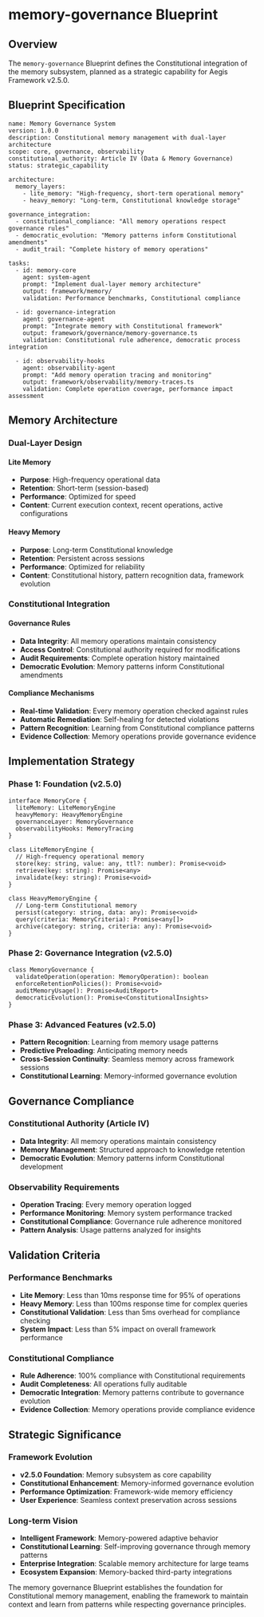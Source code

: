 # memory-governance Blueprint

## Overview

The `memory-governance` Blueprint defines the Constitutional integration of the memory subsystem, planned as a strategic
capability for Aegis Framework v2.5.0.

## Blueprint Specification

```
name: Memory Governance System
version: 1.0.0
description: Constitutional memory management with dual-layer architecture
scope: core, governance, observability
constitutional_authority: Article IV (Data & Memory Governance)
status: strategic_capability

architecture:
  memory_layers:
    - lite_memory: "High-frequency, short-term operational memory"
    - heavy_memory: "Long-term, Constitutional knowledge storage"

governance_integration:
  - constitutional_compliance: "All memory operations respect governance rules"
  - democratic_evolution: "Memory patterns inform Constitutional amendments"
  - audit_trail: "Complete history of memory operations"

tasks:
  - id: memory-core
    agent: system-agent
    prompt: "Implement dual-layer memory architecture"
    output: framework/memory/
    validation: Performance benchmarks, Constitutional compliance

  - id: governance-integration
    agent: governance-agent
    prompt: "Integrate memory with Constitutional framework"
    output: framework/governance/memory-governance.ts
    validation: Constitutional rule adherence, democratic process integration

  - id: observability-hooks
    agent: observability-agent
    prompt: "Add memory operation tracing and monitoring"
    output: framework/observability/memory-traces.ts
    validation: Complete operation coverage, performance impact assessment
```

## Memory Architecture

### Dual-Layer Design

#### Lite Memory

- **Purpose**: High-frequency operational data
- **Retention**: Short-term (session-based)
- **Performance**: Optimized for speed
- **Content**: Current execution context, recent operations, active configurations

#### Heavy Memory

- **Purpose**: Long-term Constitutional knowledge
- **Retention**: Persistent across sessions
- **Performance**: Optimized for reliability
- **Content**: Constitutional history, pattern recognition data, framework evolution

### Constitutional Integration

#### Governance Rules

- **Data Integrity**: All memory operations maintain consistency
- **Access Control**: Constitutional authority required for modifications
- **Audit Requirements**: Complete operation history maintained
- **Democratic Evolution**: Memory patterns inform Constitutional amendments

#### Compliance Mechanisms

- **Real-time Validation**: Every memory operation checked against rules
- **Automatic Remediation**: Self-healing for detected violations
- **Pattern Recognition**: Learning from Constitutional compliance patterns
- **Evidence Collection**: Memory operations provide governance evidence

## Implementation Strategy

### Phase 1: Foundation (v2.5.0)

```
interface MemoryCore {
  liteMemory: LiteMemoryEngine
  heavyMemory: HeavyMemoryEngine
  governanceLayer: MemoryGovernance
  observabilityHooks: MemoryTracing
}

class LiteMemoryEngine {
  // High-frequency operational memory
  store(key: string, value: any, ttl?: number): Promise<void>
  retrieve(key: string): Promise<any>
  invalidate(key: string): Promise<void>
}

class HeavyMemoryEngine {
  // Long-term Constitutional memory
  persist(category: string, data: any): Promise<void>
  query(criteria: MemoryCriteria): Promise<any[]>
  archive(category: string, criteria: any): Promise<void>
}
```

### Phase 2: Governance Integration (v2.5.0)

```
class MemoryGovernance {
  validateOperation(operation: MemoryOperation): boolean
  enforceRetentionPolicies(): Promise<void>
  auditMemoryUsage(): Promise<AuditReport>
  democraticEvolution(): Promise<ConstitutionalInsights>
}
```

### Phase 3: Advanced Features (v2.5.0)

- **Pattern Recognition**: Learning from memory usage patterns
- **Predictive Preloading**: Anticipating memory needs
- **Cross-Session Continuity**: Seamless memory across framework sessions
- **Constitutional Learning**: Memory-informed governance evolution

## Governance Compliance

### Constitutional Authority (Article IV)

- **Data Integrity**: All memory operations maintain consistency
- **Memory Management**: Structured approach to knowledge retention
- **Democratic Evolution**: Memory patterns inform Constitutional development

### Observability Requirements

- **Operation Tracing**: Every memory operation logged
- **Performance Monitoring**: Memory system performance tracked
- **Constitutional Compliance**: Governance rule adherence monitored
- **Pattern Analysis**: Usage patterns analyzed for insights

## Validation Criteria

### Performance Benchmarks

- **Lite Memory**: Less than 10ms response time for 95% of operations
- **Heavy Memory**: Less than 100ms response time for complex queries
- **Constitutional Validation**: Less than 5ms overhead for compliance checking
- **System Impact**: Less than 5% impact on overall framework performance

### Constitutional Compliance

- **Rule Adherence**: 100% compliance with Constitutional requirements
- **Audit Completeness**: All operations fully auditable
- **Democratic Integration**: Memory patterns contribute to governance evolution
- **Evidence Collection**: Memory operations provide compliance evidence

## Strategic Significance

### Framework Evolution

- **v2.5.0 Foundation**: Memory subsystem as core capability
- **Constitutional Enhancement**: Memory-informed governance evolution
- **Performance Optimization**: Framework-wide memory efficiency
- **User Experience**: Seamless context preservation across sessions

### Long-term Vision

- **Intelligent Framework**: Memory-powered adaptive behavior
- **Constitutional Learning**: Self-improving governance through memory patterns
- **Enterprise Integration**: Scalable memory architecture for large teams
- **Ecosystem Expansion**: Memory-backed third-party integrations

The memory governance Blueprint establishes the foundation for Constitutional memory management, enabling the framework
to maintain context and learn from patterns while respecting governance principles.
